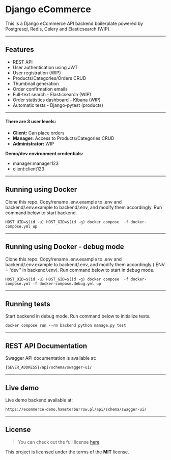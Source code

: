 Django eCommerce
============

This is a Django eCommerce API backend boilerplate powered by Postgresql, Redis, Celery and Elasticsearch (WIP).

---

## Features
- REST API
- User authentication using JWT
- User registration (WIP)
- Products/Categories/Orders CRUD
- Thumbnail generation
- Order confirmation emails
- Full-text search - Elasticsearch (WIP)
- Order statistics dashboard - Kibana (WIP)
- Automatic tests - Django-pytest (products)

---

#### There are 3 user levels:
- **Client:** Can place orders
- **Manager:** Access to Products/Categories CRUD
- **Administrator:** WIP

**Demo/dev environment credentials:**
- manager:manager123
- client:client123

---

## Running using Docker 
Clone this repo. Copy/rename .env.example to .env and backend/.env.example to backend/.env, and modify them accordingly.  Run command below to start backend.
```
HOST_UID=$(id -u) HOST_GID=$(id -g) docker compose  -f docker-compose.yml up
```

---

## Running using Docker - debug mode
Clone this repo. Copy/rename .env.example to .env and backend/.env.example to backend/.env, and modify them accordingly ('ENV = \'dev'' in backend/.env).  Run command below to start in debug mode.
```
HOST_UID=$(id -u) HOST_GID=$(id -g) docker compose  -f docker-compose.yml -f docker-compose.debug.yml up
```

---

## Running tests
Start backend in debug mode. Run command below to initialize tests.
```
docker compose run --rm backend python manage.py test
```

---

## REST API Documentation
Swagger API documentation is available at:

`{SEVER_ADDRESS}/api/schema/swagger-ui/`

---

## Live demo
Live demo backend available at:

`https://ecommerce-demo.hamsterburrow.pl/api/schema/swagger-ui/`

---

## License
>You can check out the full license [here](https://github.com/vulkri/ecommerce/blob/master/LICENSE)

This project is licensed under the terms of the **MIT** license.

